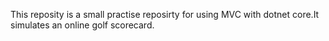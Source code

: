 This reposity is a small practise reposirty for using MVC with dotnet core.It simulates an online golf scorecard.

